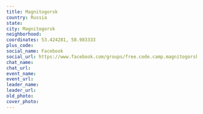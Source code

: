 ```yaml
---
title: Magnitogorsk
country: Russia
state: 
city: Magnitogorsk
neighborhood: 
coordinates: 53.424281, 58.983333
plus_code:
social_name: Facebook
social_url: https://www.facebook.com/groups/free.code.camp.magnitogorsk
chat_name:
chat_url:
event_name:
event_url:
leader_name:
leader_url:
old_photo: 
cover_photo:
---
```

